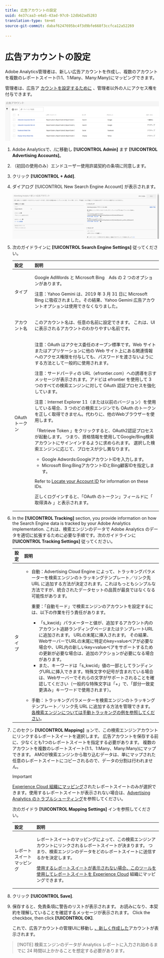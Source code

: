 ```yaml
---
title: 広告アカウントの設定
uuid: 4e37caa3-e4a5-43ad-97c0-12db62ad5283
translation-type: tm+mt
source-git-commit: dabaf6247695bc4f3d9bfe668f3ccfca12a52269

---
```



# 広告アカウントの設定

Adobe Analytics管理者は、新しい広告アカウントを作成し、複数のアカウントを複数のレポートスイート(1:1、1:Many、Many:Many)にマッピングできます。

管理者は、広告ア [カウントを設定するために](/help/integrate/c-advertising-analytics/overview.md#section_FCC58EB635954A32990D4E67B52B4369) 、管理者以外の人にアクセス権を付与できます。

![](assets/aa_accounts.png)

1. Adobe Analyticsで、/に移動し **[!UICONTROL Admin]** ます **[!UICONTROL Advertising Accounts]**。
1. （初回の使用のみ）エンドユーザー使用許諾契約の条項に同意します。
1. クリック **[!UICONTROL + Add]**.
1. ダイアログ [!UICONTROL New Search Engine Account] が表示されます。

   ![](assets/aa_new_se_account.png)

1. 次のガイドラインに **[!UICONTROL Search Engine Settings]** 従ってください。

   <table id="table_B3BE66B7D4C54766B8FFD2C6DCD657AF"> 
    <thead> 
      <tr> 
      <th colname="col1" class="entry"> 設定 </th> 
      <th colname="col2" class="entry"> 説明 </th> 
      </tr>
    </thead>
    <tbody> 
      <tr> 
      <td colname="col1"> <p>タイプ </p> </td> 
      <td colname="col2"> <p>Google AdWords と Microsoft Bing　Ads の 2 つのオプションがあります。 </p> <p>注意：Yahoo Gemini は、2019 年 3 月 31 日に Microsoft Bing に吸収されました。その結果、Yahoo Gemini 広告アカウントオプションは使用できなくなりました。  </p> </td> 
      </tr> 
      <tr> 
      <td colname="col1"> <p>アカウント名 </p> </td> 
      <td colname="col2"> <p>このアカウント名は、任意の名前に設定できます。 これは、UIに表示されるアカウントのわかりやすい名前です。 </p> </td> 
      </tr> 
      <tr> 
      <td colname="col1"> <p>OAuthトークン </p> </td> 
      <td colname="col2"> <p>注意：OAuth はアクセス委任のオープン標準です。Web サイトまたはアプリケーションに他の Web サイト上にある関連情報へのアクセス権限を付与しても、パスワードを渡さないようにする方法として一般的に使用されます。 </p> <p>注意：サードパーティの URL（efrontier.com）への誘導を示すメッセージが表示されます。アドビは efrontier を使用して 3 つのすべての検索エンジンに対して OAuth 認証プロセスを強化しています。 </p> <p>注意：Internet Explorer 11（または以前のバージョン）を使用している場合、3 つのどの検索エンジンでも OAuth のトークンを正しく取得できません。代わりに、他のWebブラウザーを使用します。 </p> <p>「Retrieve<span class="uicontrol"> Token</span> 」をクリックすると、OAuth2認証プロセスが起動します。 つまり、資格情報を使用してGoogle/Bing検索アカウントにサインインするように求められます。 選択した検索エンジンに応じて、プロセスが少し異なります。 </p> 
        <ul id="ul_FC9B5612F6554495B04C357CB0AB72EB"> 
        <li id="li_CD54231BFF134F83B3B5B14B34A0E1D2">Google Adwords:GoogleアカウントIDを入力します。 </li> 
        <li id="li_89B9D54BAA914E5DB2959B193489582E">Microsoft Bing:BingアカウントIDとBing顧客IDを指定します。 </li> 
        </ul> <p>Refer to <a href="/help/integrate/c-advertising-analytics/c-adanalytics-workflow/aa-locate-account-id.md"  > Locate your Account ID</a> for information on these IDs. </p> <p>正しくログインすると、「OAuth のトークン」フィールドに「 
        <systemoutput>
          取得済み
        </systemoutput>」と表示されます。 </p> </td> 
      </tr> 
    </tbody> 
    </table>

1. In the **[!UICONTROL Tracking]** section, you provide information on how the Search Engine data is tracked by your Adobe Analytics implementation. これは、検索エンジンのデータで Adobe Analytics のデータを適切に拡張するために必要な手順です。次のガイドラインに **[!UICONTROL Tracking Settings]** 従ってください。

   <table id="table_1AB4E31456E84ABF8209B02058259C4D"> 
    <thead> 
      <tr> 
      <th colname="col1" class="entry"> 設定 </th> 
      <th colname="col2" class="entry"> 説明 </th> 
      </tr>
    </thead>
    <tbody> 
      <tr> 
      <td colname="col1"> <p>タイプ </p> </td> 
      <td colname="col2"> 
        <ul id="ul_1C5A0502A4984E57A08417A91CCD6FFE"> 
        <li id="li_5736E38286FF494ABDDC6E85281D7F2A"> <span class="uicontrol">自動</span>：Advertising Cloud Engine によって、トラッキングパラメーターを検索エンジンのトラッキングテンプレート／リンク先 URL に追加する方法が決定されます。これはもっともシンプルな方法ですが、統合されたデータセットの品質が最良ではなくなる可能性があります。 <p>重要：「自動モード」で検索エンジンのアカウントを設定するには、以下の作業を行う責任があります。 
          <ul id="ul_4FF9D1E3CC4E452BA339E0A725D29FEE"> 
            <li id="li_6F3A6D6259C0420CB7E6FD2C26A1B6E0">「s_kwcid」パラメーターと値が、追加するアカウント内のアカウント追跡ランディングページまたはテンプレートURLに追加されます。 URLの末尾に挿入されます。 その結果、WebサーバーでURLの末尾に特定のkey=valueペアが必要な場合や、URL内の新しいkey=valueペアをサポートするための更新が必要な場合は、追加のアクションが必要になる場合があります。 </li> 
            <li id="li_A04D4AA31A934392808639E46C86573F">また、キーワードは「s_kwcid」値の一部としてランディングURLに挿入できます。特殊文字や記号が含まれている場合は、Webサーバーでそれらの文字がサポートされることを確認してください（一般的な特殊文字は「+」で、「部分一致変更済み」キーワードで使用されます）。 </li> 
          </ul> </p> </li> 
        <li id="li_EAA7A7CA1E584854A7EC1E43E13B63FE"><span class="uicontrol">手動</span>：トラッキングパラメーターを検索エンジンのトラッキングテンプレート／リンク先 URL に追加する方法を管理できます。<a href="/help/integrate/c-advertising-analytics/c-adanalytics-workflow/aa-manual-vs-automatic-tracking.md"  >各検索エンジンについては手動トラッキングの例を参照してください</a>。 </li> 
        </ul> </td> 
      </tr> 
    </tbody> 
    </table>

1. このセクシ **[!UICONTROL Mapping]** ョンで、この検索エンジンアカウントにリンクするレポートスイートを選択します。 広告アカウントを保存する前に、少なくとも1つのレポートスイートを指定する必要があります。 複数のアカウントを複数のレポートスイート(1:1、1:Many、Many:Many)にマップできます。 AMOが検索エンジンから取り込むデータは、単にマップされた任意のレポートスイートにコピーされるので、データの分割は行われません。

   >[!IMPORTANT]
   >
   >[Experience Cloud 組織にマッピング](https://marketing.adobe.com/resources/help/en_US/mcloud/map-report-suite.html)されたレポートスイートのみが選択できます。使用するレポートスイートが表示されない場合は、[Advertising Analytics のトラブルシューティング](/help/integrate/c-advertising-analytics/c-adanalytics-workflow/aa-troubleshooting.md)を参照してください。

   次のガイドラ **[!UICONTROL Mapping Settings]** インを参照してください。

   <table id="table_AF876DC40F97403882C0AA528BD204FF"> 
    <thead> 
      <tr> 
      <th colname="col1" class="entry"> 設定 </th> 
      <th colname="col2" class="entry"> 説明 </th> 
      </tr>
    </thead>
    <tbody> 
      <tr> 
      <td colname="col1"> <p>レポートスイートマッピング </p> </td> 
      <td colname="col2"> <p>レポートスイートのマッピングによって、この検索エンジンアカウントにリンクされるレポートスイートが決まります。 つまり、検索エンジンのデータをどのレポートスイートに送信するかを決定します。 </p> <p><a href="https://marketing.adobe.com/resources/help/en_US/mcloud/map-report-suite.html"  >使用するレポートスイートが表示されない場合、このツールを使用してレポートスイートを Experience Cloud</a> 組織にマッピングできます。 </p> </td> 
      </tr> 
    </tbody> 
    </table>

1. クリック **[!UICONTROL Save]**.
1. 保存すると、免責条項に警告のリストが表示されます。 お読みになり、本契約を理解していることを確認するメッセージが表示されます。 Click the checkbox, then click **[!UICONTROL OK]**.

   これで、広告アカウントの管理UIに移動し [、新しく作成した](/help/integrate/c-advertising-analytics/c-adanalytics-workflow/aa-manage-ad-accounts.md)アカウントが表示されます。

>[!NOTE] 検索エンジンのデータが Analytics レポートに入力され始めるまでに 24 時間以上かかることを想定する必要があります。

